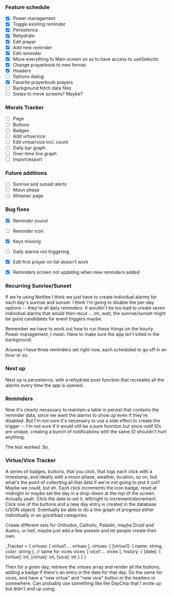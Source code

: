### Feature schedule

- [x] Power management
- [x] Toggle existing reminder
- [x] Persistence
- [x] Rehydrate
- [x] Edit prayer
- [x] Add new reminder
- [x] Edit reminder
- [x] Move everything to Main screen so as to have access to useSelector
- [x] Change prayerbook to new format
- [x] Headers
- [ ] Options dialog
- [x] Favorite prayerbook prayers
- [ ] Background fetch data files
- [ ] Swipe to move screens?  Maybe?

### Morals Tracker

- [ ] Page
- [ ] Buttons
- [ ] Badges
- [ ] Add virtue/vice
- [ ] Edit virtue/vice incl. count
- [ ] Daily bar graph
- [ ] Over-time line graph
- [ ] Import/export

### Future additions

- [ ] Sunrise and sunset alerts
- [ ] Moon phase
- [ ] Almanac page

### Bug fixes

- [x] Reminder sound
- [ ] Reminder icon
- [x] Keys missing
- [ ] Daily alarms not triggering
- [x] Edit first prayer on list doesn't work
- [x] Reminders screen not updating when new reminders added


### Recurring Sunrise/Sunset

If we're using Notifee I think we just have to create individual alarms for each day's sunrise and sunset.
I think I'm going to disable the per-day options -- they're all daily reminders.  It wouldn't be too bad
to create seven individual alarms that would then recur ... oh, wait, the sunrise/sunset might be good
candidates for event triggers maybe.

Remember we have to work out how to run these things on the hourly.  Power management, I mean.  Have to
make sure the app isn't killed in the background.

Anyway I have three reminders set right now, each scheduled to go off in an hour or so.

### Next up

Next up is persistence, with a rehydrate post-function that recreates all the alarms
every time the app is opened.

### Reminders

Now it's clearly necessary to maintain a table in persist that contains the reminder
data, since we want the alarms to show up even if they're disabled.  But I'm not sure
it's necessary to use a side effect to create the trigger -- I'm not sure if it would
still be a pure function but since notif IDs are unique, creating a bunch of notifications
with the same ID shouldn't hurt anything.

The test worked.  So.

### Virtue/Vice Tracker

A series of badges, buttons, that you click, that logs each click with a timestamp,
and ideally with a moon phase, weather, location, so on, but what's the point of
collecting all that data if we're not going to plot it out?  Maybe we could, but eh.
Each click increments the icon badge, reset at midnight or maybe set the day in a
drop-down at the top of the screen.  Actually yeah.  Click the date to set it,
left/right to increment/decrement.  Click one of the buttons and a new day entry
is created in the database (JSON object).  Eventually be able to do a line graph
of progress either individually or as good/bad categories.

Create different sets for Orthodox, Catholic, Paladin, maybe Druid and Asatru, or
hell, maybe just add a few presets and let people create their own.

_Tracker = {
	virtues: [ virtue1 ... virtuex ],
	virtues: {
		[virtue1]: { name: string, color: string }, // same for vices
	vices: [ vice1 ... vicex ],
	history: {
		[date]: {
			[virtue]: int,
			[virtue]: int,
			[vice]: int
		}
	}
}

Then for a given day, retrieve the virtues array and render all the buttons, adding
a badge if there's an entry in the date for that day.  Do the same for vices, and
have a "new virtue" and "new vice" button in the headers or somewhere.  Can
probably use something like the DayChip that I wrote up but didn't end up using.

